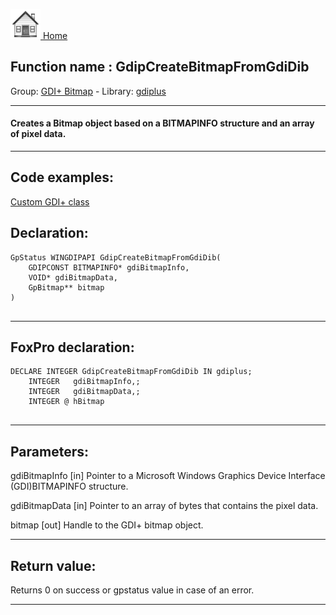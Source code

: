[<img src="../../images/home.png"> Home ](https://github.com/VFPX/Win32API)  

## Function name : GdipCreateBitmapFromGdiDib
Group: [GDI+ Bitmap](../../functions_group.md#GDIplus_Bitmap)  -  Library: [gdiplus](../../libraries.md#gdiplus)  
***  


#### Creates a Bitmap object based on a BITMAPINFO structure and an array of pixel data.
***  


## Code examples:
[Custom GDI+ class](../../samples/sample_450.md)  

## Declaration:
```foxpro  
GpStatus WINGDIPAPI GdipCreateBitmapFromGdiDib(
	GDIPCONST BITMAPINFO* gdiBitmapInfo,
	VOID* gdiBitmapData,
	GpBitmap** bitmap
)
  
```  
***  


## FoxPro declaration:
```foxpro  
DECLARE INTEGER GdipCreateBitmapFromGdiDib IN gdiplus;
	INTEGER   gdiBitmapInfo,;
	INTEGER   gdiBitmapData,;
	INTEGER @ hBitmap
  
```  
***  


## Parameters:
gdiBitmapInfo
[in] Pointer to a Microsoft Windows Graphics Device Interface (GDI)BITMAPINFO structure.

gdiBitmapData
[in] Pointer to an array of bytes that contains the pixel data.

bitmap
[out] Handle to the GDI+ bitmap object.  
***  


## Return value:
Returns 0 on success or gpstatus value in case of an error.  
***  

